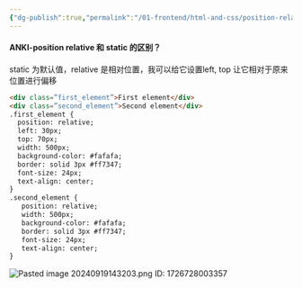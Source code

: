 ```yaml
---
{"dg-publish":true,"permalink":"/01-frontend/html-and-css/position-relative-and-static/","title":"position relative 和 static 的区别","created":"2024-09-19T14:40:04.000+08:00","updated":"2024-09-19T14:40:04.000+08:00"}
---
```


#### ANKI-position relative 和 static 的区别？
static 为默认值，relative 是相对位置，我可以给它设置left, top 让它相对于原来位置进行偏移
```html
<div class=”first_element”>First element</div>
<div class=”second_element”>Second element</div>
.first_element {
  position: relative;
  left: 30px;
  top: 70px;
  width: 500px;
  background-color: #fafafa;
  border: solid 3px #ff7347;
  font-size: 24px;
  text-align: center;
}
.second_element {
   position: relative;
   width: 500px;
   background-color: #fafafa;
   border: solid 3px #ff7347;
   font-size: 24px;
   text-align: center;
}
```
![Pasted image 20240919143203.png](/img/user/attachments/Pasted%20image%2020240919143203.png)
ID: 1726728003357

